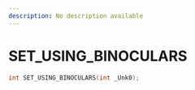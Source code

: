 ```yaml
---
description: No description available 
---
```


# SET_USING_BINOCULARS

```cpp
int SET_USING_BINOCULARS(int _Unk0);
```